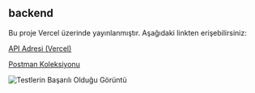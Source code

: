 ## backend

Bu proje Vercel üzerinde yayınlanmıştır. Aşağıdaki linkten erişebilirsiniz:

[API Adresi (Vercel)]((https://backend-wheat-chi.vercel.app/))

[Postman Koleksiyonu]("schema": "https://schema.getpostman.com/json/collection/v2.1.0/collection.json")

![Testlerin Başarılı Olduğu Görüntü](tests.png)
